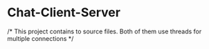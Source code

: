 # Chat-Client-Server
/*
This project contains to source files. Both of them use threads for multiple connections
*/
